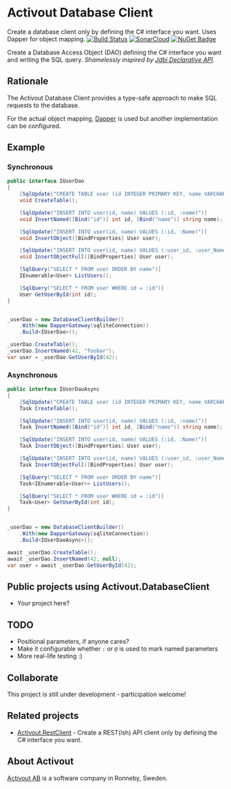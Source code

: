 # Activout Database Client
Create a database client only by defining the C# interface you want. Uses Dapper for object mapping.
[![Build Status](https://travis-ci.com/twogood/Activout.DatabaseClient.svg?branch=master)](https://travis-ci.com/twogood/Activout.DatabaseClient)
[![SonarCloud](https://sonarcloud.io/api/project_badges/measure?project=Activout.DatabaseClient&metric=sqale_rating)](https://sonarcloud.io/dashboard?id=Activout.DatabaseClient)
[![NuGet Badge](https://buildstats.info/nuget/Activout.DatabaseClient)](https://www.nuget.org/packages/Activout.DatabaseClient/)

Create a Database Access Object (DAO) defining the C# interface you want and writing the SQL query.
*Shamelessly inspired by [Jdbi Declarative API](http://jdbi.org/#_declarative_api).* 

## Rationale
The Activout Database Client provides a type-safe approach to make SQL requests to the database.

For the actual object mapping, [Dapper](https://github.com/StackExchange/Dapper) is used but another implementation can be configured.

## Example

### Synchronous

```C#
public interface IUserDao
{
    [SqlUpdate("CREATE TABLE user (id INTEGER PRIMARY KEY, name VARCHAR)")]
    void CreateTable();

    [SqlUpdate("INSERT INTO user(id, name) VALUES (:id, :name)")]
    void InsertNamed([Bind("id")] int id, [Bind("name")] string name);

    [SqlUpdate("INSERT INTO user(id, name) VALUES (:id, :Name)")]
    void InsertObject([BindProperties] User user);

    [SqlUpdate("INSERT INTO user(id, name) VALUES (:user_id, :user_Name)")]
    void InsertObjectFull([BindProperties] User user);

    [SqlQuery("SELECT * FROM user ORDER BY name")]
    IEnumerable<User> ListUsers();

    [SqlQuery("SELECT * FROM user WHERE id = :id")]
    User GetUserById(int id);
}


_userDao = new DatabaseClientBuilder()
    .With(new DapperGateway(sqliteConnection))
    .Build<IUserDao>();

_userDao.CreateTable();
_userDao.InsertNamed(42, "foobar");
var user = _userDao.GetUserById(42);
```

### Asynchronous

```C#
public interface IUserDaoAsync
{
    [SqlUpdate("CREATE TABLE user (id INTEGER PRIMARY KEY, name VARCHAR)")]
    Task CreateTable();

    [SqlUpdate("INSERT INTO user(id, name) VALUES (:id, :name)")]
    Task InsertNamed([Bind("id")] int id, [Bind("name")] string name);

    [SqlUpdate("INSERT INTO user(id, name) VALUES (:id, :Name)")]
    Task InsertObject([BindProperties] User user);

    [SqlUpdate("INSERT INTO user(id, name) VALUES (:user_id, :user_Name)")]
    Task InsertObjectFull([BindProperties] User user);

    [SqlQuery("SELECT * FROM user ORDER BY name")]
    Task<IEnumerable<User>> ListUsers();

    [SqlQuery("SELECT * FROM user WHERE id = :id")]
    Task<User> GetUserById(int id);
}


_userDao = new DatabaseClientBuilder()
    .With(new DapperGateway(sqliteConnection))
    .Build<IUserDaoAsync>();

await _userDao.CreateTable();
await _userDao.InsertNamed(42, null);
var user = await _userDao.GetUserById(42);
```

## Public projects using Activout.DatabaseClient

- Your project here?

## TODO

- Positional parameters, if anyone cares?
- Make it configurable whether `:` or `@` is used to mark named parameters
- More real-life testing :)

## Collaborate
This project is still under development - participation welcome!

## Related projects

- [Activout.RestClient](https://github.com/twogood/Activout.RestClient) - Create a REST(ish) API client only by defining the C# interface you want.

## About Activout
[Activout AB](http://activout.se) is a software company in Ronneby, Sweden.
